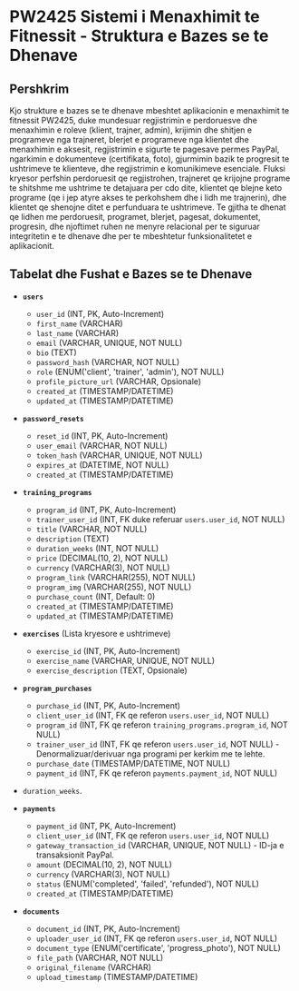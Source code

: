 # PW2425 Sistemi i Menaxhimit te Fitnessit - Struktura e Bazes se te Dhenave

## Pershkrim

Kjo strukture e bazes se te dhenave mbeshtet aplikacionin e menaxhimit te fitnessit PW2425, duke mundesuar regjistrimin e perdoruesve dhe menaxhimin e roleve (klient, trajner, admin), krijimin dhe shitjen e programeve nga trajneret, blerjet e programeve nga klientet dhe menaxhimin e aksesit, regjistrimin e sigurte te pagesave permes PayPal, ngarkimin e dokumenteve (certifikata, foto), gjurmimin bazik te progresit te ushtrimeve te klienteve, dhe regjistrimin e komunikimeve esenciale. Fluksi kryesor perfshin perdoruesit qe regjistrohen, trajneret qe krijojne programe te shitshme me ushtrime te detajuara per cdo dite, klientet qe blejne keto programe (qe i jep atyre akses te perkohshem dhe i lidh me trajnerin), dhe klientet qe shenojne ditet e perfunduara te ushtrimeve. Te gjitha te dhenat qe lidhen me perdoruesit, programet, blerjet, pagesat, dokumentet, progresin, dhe njoftimet ruhen ne menyre relacional per te siguruar integritetin e te dhenave dhe per te mbeshtetur funksionalitetet e aplikacionit.

## Tabelat dhe Fushat e Bazes se te Dhenave

- **`users`**

  - `user_id` (INT, PK, Auto-Increment)
  - `first_name` (VARCHAR)
  - `last_name` (VARCHAR)
  - `email` (VARCHAR, UNIQUE, NOT NULL)
  - `bio` (TEXT)
  - `password_hash` (VARCHAR, NOT NULL)
  - `role` (ENUM('client', 'trainer', 'admin'), NOT NULL)
  - `profile_picture_url` (VARCHAR, Opsionale)
  - `created_at` (TIMESTAMP/DATETIME)
  - `updated_at` (TIMESTAMP/DATETIME)

- **`password_resets`**

  - `reset_id` (INT, PK, Auto-Increment)
  - `user_email` (VARCHAR, NOT NULL)
  - `token_hash` (VARCHAR, UNIQUE, NOT NULL)
  - `expires_at` (DATETIME, NOT NULL)
  - `created_at` (TIMESTAMP/DATETIME)

- **`training_programs`**

  - `program_id` (INT, PK, Auto-Increment)
  - `trainer_user_id` (INT, FK duke referuar `users.user_id`, NOT NULL)
  - `title` (VARCHAR, NOT NULL)
  - `description` (TEXT)
  - `duration_weeks` (INT, NOT NULL)
  - `price` (DECIMAL(10, 2), NOT NULL)
  - `currency` (VARCHAR(3), NOT NULL)
  - `program_link` (VARCHAR(255), NOT NULL)
  - `program_img` (VARCHAR(255), NOT NULL)
  - `purchase_count` (INT, Default: 0)
  - `created_at` (TIMESTAMP/DATETIME)
  - `updated_at` (TIMESTAMP/DATETIME)

- **`exercises`** (Lista kryesore e ushtrimeve)

  - `exercise_id` (INT, PK, Auto-Increment)
  - `exercise_name` (VARCHAR, UNIQUE, NOT NULL)
  - `exercise_description` (TEXT, Opsionale)

- **`program_purchases`**

  - `purchase_id` (INT, PK, Auto-Increment)
  - `client_user_id` (INT, FK qe referon `users.user_id`, NOT NULL)
  - `program_id` (INT, FK qe referon `training_programs.program_id`, NOT NULL)
  - `trainer_user_id` (INT, FK qe referon `users.user_id`, NOT NULL) - Denormalizuar/derivuar nga programi per kerkim me te lehte.
  - `purchase_date` (TIMESTAMP/DATETIME, NOT NULL)
  - `payment_id` (INT, FK qe referon `payments.payment_id`, NOT NULL)

* `duration_weeks`.

- **`payments`**

  - `payment_id` (INT, PK, Auto-Increment)
  - `client_user_id` (INT, FK qe referon `users.user_id`, NOT NULL)
  - `gateway_transaction_id` (VARCHAR, UNIQUE, NOT NULL) - ID-ja e transaksionit PayPal.
  - `amount` (DECIMAL(10, 2), NOT NULL)
  - `currency` (VARCHAR(3), NOT NULL)
  - `status` (ENUM('completed', 'failed', 'refunded'), NOT NULL)
  - `created_at` (TIMESTAMP/DATETIME)

- **`documents`**

  - `document_id` (INT, PK, Auto-Increment)
  - `uploader_user_id` (INT, FK qe referon `users.user_id`, NOT NULL)
  - `document_type` (ENUM('certificate', 'progress_photo'), NOT NULL)
  - `file_path` (VARCHAR, NOT NULL)
  - `original_filename` (VARCHAR)
  - `upload_timestamp` (TIMESTAMP/DATETIME)
